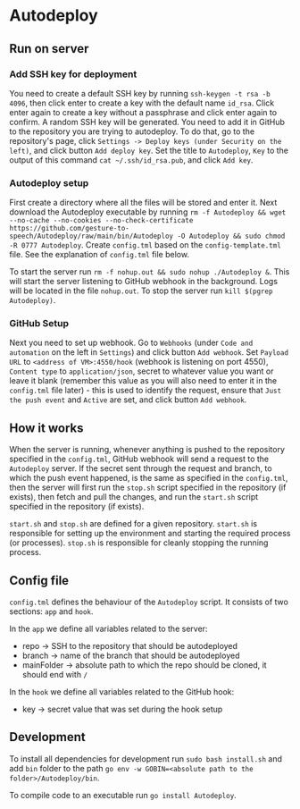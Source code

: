 # Autodeploy

## Run on server

### Add SSH key for deployment
You need to create a default SSH key by running `ssh-keygen -t rsa -b 4096`, then click enter to create a key
with the default name `id_rsa`. Click enter again to create a key without a passphrase and click enter again to confirm.
A random SSH key will be generated. You need to add it in GitHub to the repository you are trying to autodeploy. To
do that, go to the repository's page, click `Settings -> Deploy keys (under Security on the left)`, and click button
`Add deploy key`. Set the title to `Autodeploy`, `Key` to the output of this command
`cat ~/.ssh/id_rsa.pub`, and click `Add key`.

### Autodeploy setup
First create a directory where all the files will be stored and enter it. Next download the Autodeploy executable
by running `rm -f Autodeploy && wget --no-cache --no-cookies --no-check-certificate
https://github.com/gesture-to-speech/Autodeploy/raw/main/bin/Autodeploy -O Autodeploy && sudo chmod -R 0777 Autodeploy`.
Create `config.tml` based on the `config-template.tml` file. See the explanation of `config.tml` file below.

To start the server run `rm -f nohup.out && sudo nohup ./Autodeploy &`. This will start the server listening to GitHub
webhook in the background. Logs will be located in the file `nohup.out`. To stop the server run
`kill $(pgrep Autodeploy)`.

### GitHub Setup


Next you need to set up webhook. Go to `Webhooks` (under `Code and automation` on the left in `Settings`) and click
button `Add webhook`. Set `Payload URL` to `<address of VM>:4550/hook` (webhook is listening on port 4550),
`Content type` to `application/json`, secret to whatever value you want or leave it blank (remember this value as you 
will also need to enter it in the `config.tml` file later) - this is used to identify the request, ensure that
`Just the push event` and `Active` are set, and click button `Add webhook`.

## How it works
When the server is running, whenever anything is pushed to the repository specified in the `config.tml`, 
GitHub webhook will send a request to the `Autodeploy` server. If the secret sent through the request and branch,
to which the push event happened, is the same as specified in the `config.tml`, then the server will first run the
`stop.sh` script specified in the repository (if exists), then fetch and pull the changes, and run the `start.sh` script
specified in the repository (if exists).

`start.sh` and `stop.sh` are defined for a given repository. `start.sh` is responsible for setting up the environment
and starting the required process (or processes). `stop.sh` is responsible for cleanly stopping the running process.

## Config file
`config.tml` defines the behaviour of the `Autodeploy` script. It consists of two sections: `app` and `hook`.

In the `app` we define all variables related to the server:
- repo -> SSH to the repository that should be autodeployed
- branch -> name of the branch that should be autodeployed
- mainFolder -> absolute path to which the repo should be cloned, it should end with `/`

In the `hook` we define all variables related to the GitHub hook:
- key -> secret value that was set during the hook setup

## Development
To install all dependencies for development run `sudo bash install.sh` and add `bin` folder to the path
`go env -w GOBIN=<absolute path to the folder>/Autodeploy/bin`.

To compile code to an executable run `go install Autodeploy`.
